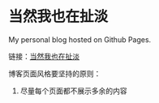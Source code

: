 当然我也在扯淡
=================

My personal blog hosted on Github Pages.

链接：[当然我也在扯淡](http://www.mazhuang.org)

博客页面风格要坚持的原则：
 1. 尽量每个页面都不展示多余的内容
